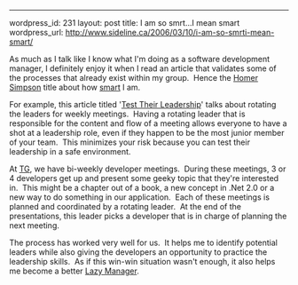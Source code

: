 --- 
wordpress_id: 231
layout: post
title: I am so smrt&#8230;I mean smart
wordpress_url: http://www.sideline.ca/2006/03/10/i-am-so-smrti-mean-smart/

<p>As much as I talk like I know what I'm doing as a software development manager, I definitely enjoy it when I read an article that validates some of the processes that already exist within my group.  Hence the <a href="http://www.amazon.com/exec/obidos/tg/detail/-/B0009I2ZV0/sr=1-17/qid=1141935543/ref=sr_1_17/104-0153499-0238370'%5Fencoding=UTF8&amp;amp;s=apparel&amp;amp;v=glance">Homer Simpson</a> title about how <a href="http://en.wikipedia.org/wiki/Made-up_words_in_The_Simpsons#S-M-R-T">smart</a> I am.</p>
<p>For example, this article titled '<a href="http://www.managementblog.org/archives/2006/03/09/test-their-leadership/">Test Their Leadership</a>' talks about rotating the leaders for weekly meetings.  Having a rotating leader that is responsible for the content and flow of a meeting allows everyone to have a shot at a leadership role, even if they happen to be the most junior member of your team.  This minimizes your risk because you can test their leadership in a safe environment.</p>
<p>At <a href="http://www.telusgeomatics.com/">TG</a>, we have bi-weekly developer meetings.  During these meetings, 3 or 4 developers get up and present some geeky topic that they're interested in.  This might be a chapter out of a book, a new concept in .Net 2.0 or a new way to do something in our application.  Each of these meetings is planned and coordinated by a rotating leader.  At the end of the presentations, this leader picks a developer that is in charge of planning the next meeting.</p>
<p>The process has worked very well for us.  It helps me to identify potential leaders while also giving the developers an opportunity to practice the leadership skills.  As if this win-win situation wasn't enough, it also helps me become a better <a href="http://www.sideline.ca/2006/03/02/sure-youre-lazy-and-dumb-but-what-about-incompetent-and-forgetful">Lazy Manager</a>.</p>
